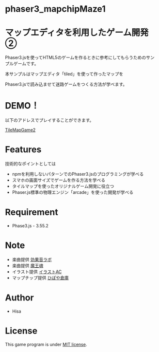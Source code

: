 # phaser3_mapchipMaze1

# マップエディタを利用したゲーム開発②
Phaser3.jsを使ってHTML5のゲームを作るときに参考にしてもらうためのサンプルゲームです。

本サンプルはマップエディタ「tiled」を使って作ったマップを

Phaser3.jsで読み込ませて迷路ゲームをつくる方法が学べます。

# DEMO！
 
以下のアドレスでプレイすることができます。

[TileMapGame2](https://tinycore-hisanori.github.io/phaser3_mapchipMaze1/)

# Features
 
技術的なポイントとしては

* npmを利用しないパターンでのPhaser3.jsのプログラミングが学べる
* スマホの画面サイズでゲームを作る方法を学べる
* タイルマップを使ったオリジナルゲーム開発に役立つ
* Phaser.js標準の物理エンジン「arcade」を使った開発が学べる
 
# Requirement
 
* Phase3.js      - 3.55.2
 
# Note

 * 楽曲提供 [効果音ラボ](https://soundeffect-lab.info/sound/anime/)
 * 楽曲提供 [魔王魂](https://maou.audio/)
 * イラスト提供 [イラストAC](https://www.ac-illust.com/)
 * マップチップ提供 [ひぽや倉庫](https://pipoya.net/sozai/)
 
# Author
 
* Hisa
 
# License
 
This game program is under [MIT license](https://en.wikipedia.org/wiki/MIT_License).


